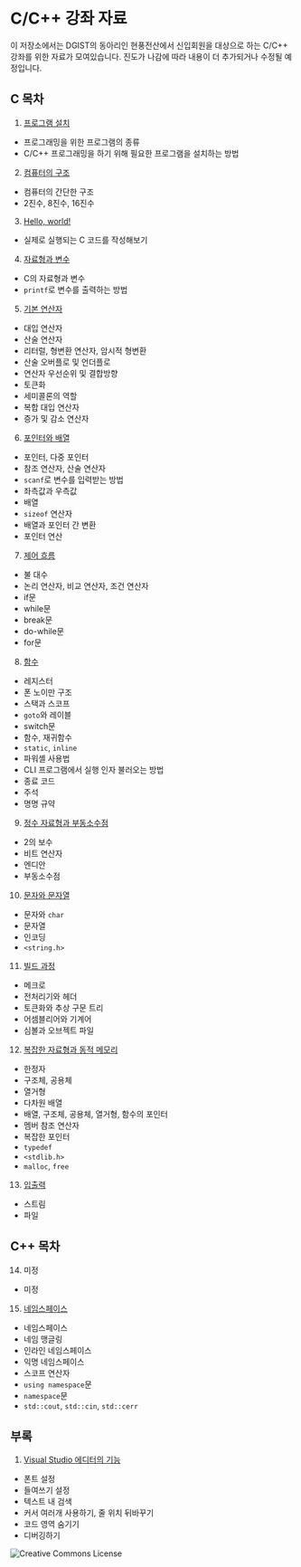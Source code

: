 # C/C++ 강좌 자료

이 저장소에서는 DGIST의 동아리인 현풍전산에서 신입회원을 대상으로 하는 C/C++ 강좌를 위한 자료가 모여있습니다. 진도가 나감에 따라 내용이 더 추가되거나 수정될 예정입니다.

## C 목차

1. [프로그램 설치](1-prepare-development-environment)

* 프로그래밍을 위한 프로그램의 종류
* C/C++ 프로그래밍을 하기 위해 필요한 프로그램을 설치하는 방법

2. [컴퓨터의 구조](2-structure-of-computers)

* 컴퓨터의 간단한 구조
* 2진수, 8진수, 16진수

3. [Hello, world!](3-hello-world)

* 실제로 실행되는 C 코드를 작성해보기

4. [자료형과 변수](4-types-and-variables)

* C의 자료형과 변수
* `printf`로 변수를 출력하는 방법

5. [기본 연산자](5-basic-operators)

* 대입 연산자
* 산술 연산자
* 리터럴, 형변환 연산자, 암시적 형변환
* 산술 오버플로 및 언더플로
* 연산자 우선순위 및 결합방향
* 토큰화
* 세미콜론의 역할
* 복합 대입 연산자
* 증가 및 감소 연산자

6. [포인터와 배열](6-pointers-and-array)

* 포인터, 다중 포인터
* 참조 연산자, 산술 연산자
* `scanf`로 변수를 입력받는 방법
* 좌측값과 우측값
* 배열
* `sizeof` 연산자
* 배열과 포인터 간 변환
* 포인터 연산

7. [제어 흐름](7-control-flow)

* 불 대수
* 논리 연산자, 비교 연산자, 조건 연산자
* if문
* while문
* break문
* do-while문
* for문

8. [함수](8-functions)

* 레지스터
* 폰 노이만 구조
* 스택과 스코프
* `goto`와 레이블
* switch문
* 함수, 재귀함수
* `static`, `inline`
* 파워셸 사용법
* CLI 프로그램에서 실행 인자 불러오는 방법
* 종료 코드
* 주석
* 명명 규약

9. [정수 자료형과 부동소수점](9-integral-types-and-floating-points)

* 2의 보수
* 비트 연산자
* 엔디안
* 부동소수점

10. [문자와 문자열](10-characters-and-strings)

* 문자와 `char`
* 문자열
* 인코딩
* `<string.h>`

11. [빌드 과정](11-build-process)

* 메크로
* 전처리기와 헤더
* 토큰화와 추상 구문 트리
* 어셈블리어와 기계어
* 심볼과 오브젝트 파일

12. [복잡한 자료형과 동적 메모리](12-complex-types-and-dynamic-memory)

* 한정자
* 구조체, 공용체
* 열거형
* 다차원 배열
* 배열, 구조체, 공용체, 열거형, 함수의 포인터
* 멤버 참조 연산자
* 복잡한 포인터
* `typedef`
* `<stdlib.h>`
* `malloc`, `free`

13. [입출력](13-input-and-output)

* 스트림
* 파일

## C++ 목차

14. 미정
* 미정

15. [네임스페이스](15-namespaces)

* 네임스페이스
* 네임 맹글링
* 인라인 네임스페이스
* 익명 네임스페이스
* 스코프 연산자
* `using namespace`문
* `namespace`문
* `std::cout`, `std::cin`, `std::cerr`

## 부록

1. [Visual Studio 에디터의 기능](i-features-of-visual-studio-editor)

* 폰트 설정
* 들여쓰기 설정
* 텍스트 내 검색
* 커서 여러개 사용하기, 줄 위치 뒤바꾸기
* 코드 영역 숨기기
* 디버깅하기

![Creative Commons License](https://i.creativecommons.org/l/by-nc-sa/4.0/88x31.png "license")